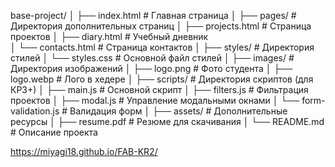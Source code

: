 base-project/
│
├── index.html                      # Главная страница
│
├── pages/                          # Директория дополнительных страниц
│   ├── projects.html              # Страница проектов
│   ├── diary.html                 # Учебный дневник  
│   └── contacts.html              # Страница контактов
│
├── styles/                         # Директория стилей
│   └── styles.css                 # Основной файл стилей
│
├── images/                         # Директория изображений
│   ├── logo.png                    # Фото студента
│   ├── logo.webp                   # Лого в хедере
│
├── scripts/                       # Директория скриптов (для КР3+)
│   ├── main.js                    # Основной скрипт
│   ├── filters.js                 # Фильтрация проектов
│   ├── modal.js                   # Управление модальными окнами
│   └── form-validation.js         # Валидация форм
│
├── assets/                        # Дополнительные ресурсы
│   ├── resume.pdf                 # Резюме для скачивания
│
└── README.md                      # Описание проекта

 https://miyagi18.github.io/FAB-KR2/

